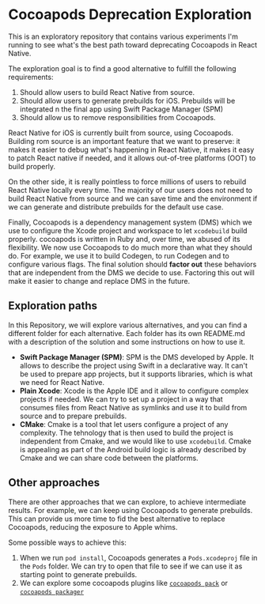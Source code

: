 # Cocoapods Deprecation Exploration

This is an exploratory repository that contains various experiments I'm running to see what's the best path toward deprecating Cocoapods in React Native.

The exploration goal is to find a good alternative to fulfill the following requirements:
1. Should allow users to build React Native from source.
2. Should allow users to generate prebuilds for iOS. Prebuilds will be integrated n the final app using Swift Package Manager (SPM)
3. Should allow us to remove responsibilities from Cocoapods.

React Native for iOS is currently built from source, using Cocoapods. Building rom source is an important feature that we want to preserve: it makes it easier to debug what's happening in React Native, it makes it easy to patch React native if needed, and it allows out-of-tree platforms (OOT) to build properly.

On the other side, it is really pointless to force millions of users to rebuild React Native locally every time. The majority of our users does not need to build React Native from source and we can save time and the environment if we can generate and distribute prebuilds for the default use case.

Finally, Cocoapods is a dependency management system (DMS) which we use to configure the Xcode project and workspace to let `xcodebuild` build properly. cocoapods is written in Ruby and, over time, we abused of its flexibility. We now use Cocoapods to do much more than what they should do. For example, we use it to build Codegen, to run Codegen and to configure various flags. The final solution should **factor out** these behaviors that are independent from the DMS we decide to use. Factoring this out will make it easier to change and replace DMS in the future.

## Exploration paths

In this Repository, we will explore various alternatives, and you can find a different folder for each alternative. Each folder has its own README.md with a description of the solution and some instructions on how to use it.

- **Swift Package Manager (SPM)**: SPM is the DMS developed by Apple. It allows to describe the project using Swift in a declarative way. It can't be used to prepare app projects, but it supports libraries, which is what we need for React Native.
- **Plain Xcode**: Xcode is the Apple IDE and it allow to configure complex projects if needed. We can try to set up a project in a way that consumes files from React Native as symlinks and use it to build from source and to prepare prebuilds.
- **CMake**: Cmake is a tool that let users configure a project of any complexity. The tehnology that is then used to build the project is independent from Cmake, and we would like to use `xcodebuild`. Cmake is appealing as part of the Android build logic is already described by Cmake and we can share code between the platforms.

## Other approaches

There are other approaches that we can explore, to achieve intermediate results.
For example, we can keep using Cocoapods to generate prebuilds. This can provide us more time to fid the best alternative to replace Cocoapods, reducing the exposure to Apple whims.

Some possible ways to achieve this:
1. When we run `pod install`, Cocoapods generates a `Pods.xcodeproj` file in the `Pods` folder. We can try to open that file to see if we can use it as starting point to generate prebuilds.
2. We can explore some cocoapods plugins like [`cocoapods pack`](https://github.com/square/cocoapods-pack) or [`cocoapods packager`](https://github.com/CocoaPods/cocoapods-packager)
